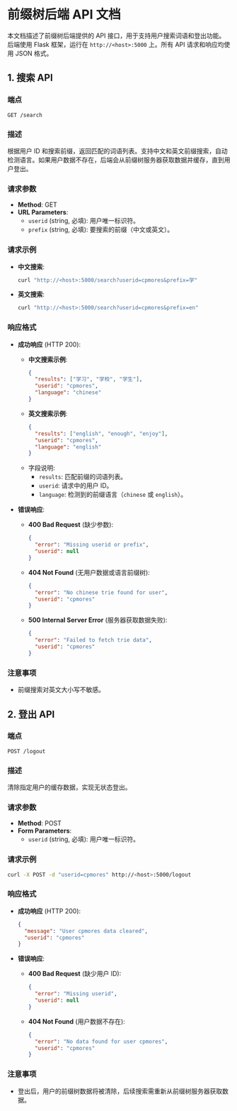 # 前缀树后端 API 文档

本文档描述了前缀树后端提供的 API 接口，用于支持用户搜索词语和登出功能。后端使用 Flask 框架，运行在 `http://<host>:5000` 上。所有 API 请求和响应均使用 JSON 格式。

## 1. 搜索 API

### 端点
`GET /search`

### 描述
根据用户 ID 和搜索前缀，返回匹配的词语列表。支持中文和英文前缀搜索，自动检测语言。如果用户数据不存在，后端会从前缀树服务器获取数据并缓存，直到用户登出。

### 请求参数
- **Method**: GET
- **URL Parameters**:
  - `userid` (string, 必填): 用户唯一标识符。
  - `prefix` (string, 必填): 要搜索的前缀（中文或英文）。

### 请求示例
- **中文搜索**:
  ```bash
  curl "http://<host>:5000/search?userid=cpmores&prefix=学"
  ```
- **英文搜索**:
  ```bash
  curl "http://<host>:5000/search?userid=cpmores&prefix=en"
  ```

### 响应格式
- **成功响应** (HTTP 200):
  - **中文搜索示例**:
    ```json
    {
      "results": ["学习", "学校", "学生"],
      "userid": "cpmores",
      "language": "chinese"
    }
    ```
  - **英文搜索示例**:
    ```json
    {
      "results": ["english", "enough", "enjoy"],
      "userid": "cpmores",
      "language": "english"
    }
    ```
  - 字段说明:
    - `results`: 匹配前缀的词语列表。
    - `userid`: 请求中的用户 ID。
    - `language`: 检测到的前缀语言（`chinese` 或 `english`）。

- **错误响应**:
  - **400 Bad Request** (缺少参数):
    ```json
    {
      "error": "Missing userid or prefix",
      "userid": null
    }
    ```
  - **404 Not Found** (无用户数据或语言前缀树):
    ```json
    {
      "error": "No chinese trie found for user",
      "userid": "cpmores"
    }
    ```
  - **500 Internal Server Error** (服务器获取数据失败):
    ```json
    {
      "error": "Failed to fetch trie data",
      "userid": "cpmores"
    }
    ```

### 注意事项
- 前缀搜索对英文大小写不敏感。

## 2. 登出 API

### 端点
`POST /logout`

### 描述
清除指定用户的缓存数据，实现无状态登出。

### 请求参数
- **Method**: POST
- **Form Parameters**:
  - `userid` (string, 必填): 用户唯一标识符。

### 请求示例
```bash
curl -X POST -d "userid=cpmores" http://<host>:5000/logout
```

### 响应格式
- **成功响应** (HTTP 200):
  ```json
  {
    "message": "User cpmores data cleared",
    "userid": "cpmores"
  }
  ```

- **错误响应**:
  - **400 Bad Request** (缺少用户 ID):
    ```json
    {
      "error": "Missing userid",
      "userid": null
    }
    ```
  - **404 Not Found** (用户数据不存在):
    ```json
    {
      "error": "No data found for user cpmores",
      "userid": "cpmores"
    }
    ```

### 注意事项
- 登出后，用户的前缀树数据将被清除，后续搜索需重新从前缀树服务器获取数据。

